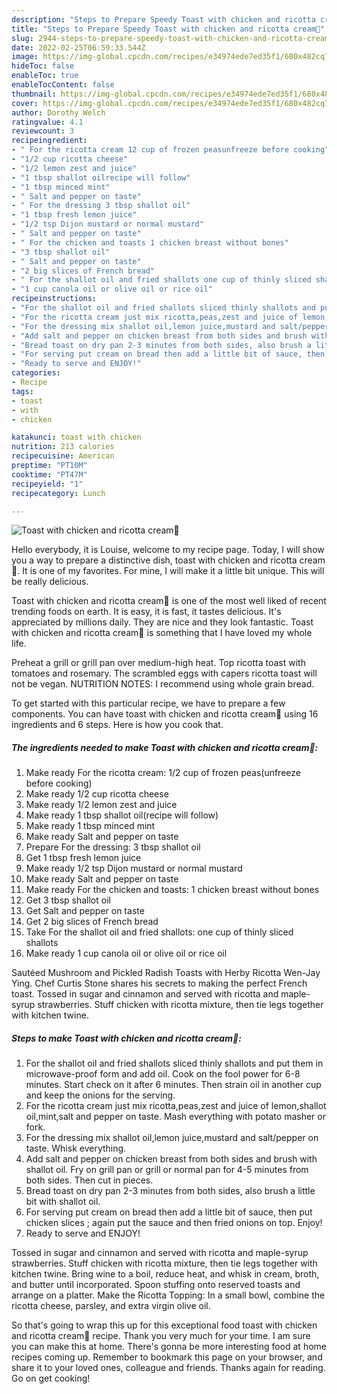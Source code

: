 ```yaml
---
description: "Steps to Prepare Speedy Toast with chicken and ricotta cream💚"
title: "Steps to Prepare Speedy Toast with chicken and ricotta cream💚"
slug: 2944-steps-to-prepare-speedy-toast-with-chicken-and-ricotta-cream
date: 2022-02-25T06:59:33.544Z
image: https://img-global.cpcdn.com/recipes/e34974ede7ed35f1/680x482cq70/toast-with-chicken-and-ricotta-cream-recipe-main-photo.jpg
hideToc: false
enableToc: true
enableTocContent: false
thumbnail: https://img-global.cpcdn.com/recipes/e34974ede7ed35f1/680x482cq70/toast-with-chicken-and-ricotta-cream-recipe-main-photo.jpg
cover: https://img-global.cpcdn.com/recipes/e34974ede7ed35f1/680x482cq70/toast-with-chicken-and-ricotta-cream-recipe-main-photo.jpg
author: Dorothy Welch
ratingvalue: 4.1
reviewcount: 3
recipeingredient:
- " For the ricotta cream 12 cup of frozen peasunfreeze before cooking"
- "1/2 cup ricotta cheese"
- "1/2 lemon zest and juice"
- "1 tbsp shallot oilrecipe will follow"
- "1 tbsp minced mint"
- " Salt and pepper on taste"
- " For the dressing 3 tbsp shallot oil"
- "1 tbsp fresh lemon juice"
- "1/2 tsp Dijon mustard or normal mustard"
- " Salt and pepper on taste"
- " For the chicken and toasts 1 chicken breast without bones"
- "3 tbsp shallot oil"
- " Salt and pepper on taste"
- "2 big slices of French bread"
- " For the shallot oil and fried shallots one cup of thinly sliced shallots"
- "1 cup canola oil or olive oil or rice oil"
recipeinstructions:
- "For the shallot oil and fried shallots sliced thinly shallots and put them in microwave-proof form and add oil. Cook on the fool power for 6-8 minutes. Start check on it after 6 minutes. Then strain oil in another cup and keep the onions for the serving."
- "For the ricotta cream just mix ricotta,peas,zest and juice of lemon,shallot oil,mint,salt and pepper on taste. Mash everything with potato masher or fork."
- "For the dressing mix shallot oil,lemon juice,mustard and salt/pepper on taste. Whisk everything."
- "Add salt and pepper on chicken breast from both sides and brush with shallot oil. Fry on grill pan or grill or normal pan for 4-5 minutes from both sides. Then cut in pieces."
- "Bread toast on dry pan 2-3 minutes from both sides, also brush a little bit with shallot oil."
- "For serving put cream on bread then add a little bit of sauce, then put chicken slices ; again put the sauce and then fried onions on top. Enjoy!"
- "Ready to serve and ENJOY!"
categories:
- Recipe
tags:
- toast
- with
- chicken

katakunci: toast with chicken 
nutrition: 213 calories
recipecuisine: American
preptime: "PT10M"
cooktime: "PT47M"
recipeyield: "1"
recipecategory: Lunch

---
```



![Toast with chicken and ricotta cream💚](https://img-global.cpcdn.com/recipes/e34974ede7ed35f1/680x482cq70/toast-with-chicken-and-ricotta-cream-recipe-main-photo.jpg)

Hello everybody, it is Louise, welcome to my recipe page. Today, I will show you a way to prepare a distinctive dish, toast with chicken and ricotta cream💚. It is one of my favorites. For mine, I will make it a little bit unique. This will be really delicious.

Toast with chicken and ricotta cream💚 is one of the most well liked of recent trending foods on earth. It is easy, it is fast, it tastes delicious. It's appreciated by millions daily. They are nice and they look fantastic. Toast with chicken and ricotta cream💚 is something that I have loved my whole life.

Preheat a grill or grill pan over medium-high heat. Top ricotta toast with tomatoes and rosemary. The scrambled eggs with capers ricotta toast will not be vegan. NUTRITION NOTES: I recommend using whole grain bread.


To get started with this particular recipe, we have to prepare a few components. You can have toast with chicken and ricotta cream💚 using 16 ingredients and 6 steps. Here is how you cook that.

<!--inarticleads1-->

##### The ingredients needed to make Toast with chicken and ricotta cream💚:

1. Make ready  For the ricotta cream: 1/2 cup of frozen peas(unfreeze before cooking)
1. Make ready 1/2 cup ricotta cheese
1. Make ready 1/2 lemon zest and juice
1. Make ready 1 tbsp shallot oil(recipe will follow)
1. Make ready 1 tbsp minced mint
1. Make ready  Salt and pepper on taste
1. Prepare  For the dressing: 3 tbsp shallot oil
1. Get 1 tbsp fresh lemon juice
1. Make ready 1/2 tsp Dijon mustard or normal mustard
1. Make ready  Salt and pepper on taste
1. Make ready  For the chicken and toasts: 1 chicken breast without bones
1. Get 3 tbsp shallot oil
1. Get  Salt and pepper on taste
1. Get 2 big slices of French bread
1. Take  For the shallot oil and fried shallots: one cup of thinly sliced shallots
1. Make ready 1 cup canola oil or olive oil or rice oil


Sautéed Mushroom and Pickled Radish Toasts with Herby Ricotta Wen-Jay Ying. Chef Curtis Stone shares his secrets to making the perfect French toast. Tossed in sugar and cinnamon and served with ricotta and maple-syrup strawberries. Stuff chicken with ricotta mixture, then tie legs together with kitchen twine. 

<!--inarticleads2-->

##### Steps to make Toast with chicken and ricotta cream💚:

1. For the shallot oil and fried shallots sliced thinly shallots and put them in microwave-proof form and add oil. Cook on the fool power for 6-8 minutes. Start check on it after 6 minutes. Then strain oil in another cup and keep the onions for the serving.
1. For the ricotta cream just mix ricotta,peas,zest and juice of lemon,shallot oil,mint,salt and pepper on taste. Mash everything with potato masher or fork.
1. For the dressing mix shallot oil,lemon juice,mustard and salt/pepper on taste. Whisk everything.
1. Add salt and pepper on chicken breast from both sides and brush with shallot oil. Fry on grill pan or grill or normal pan for 4-5 minutes from both sides. Then cut in pieces.
1. Bread toast on dry pan 2-3 minutes from both sides, also brush a little bit with shallot oil.
1. For serving put cream on bread then add a little bit of sauce, then put chicken slices ; again put the sauce and then fried onions on top. Enjoy!
1. Ready to serve and ENJOY!

Tossed in sugar and cinnamon and served with ricotta and maple-syrup strawberries. Stuff chicken with ricotta mixture, then tie legs together with kitchen twine. Bring wine to a boil, reduce heat, and whisk in cream, broth, and butter until incorporated. Spoon stuffing onto reserved toasts and arrange on a platter. Make the Ricotta Topping: In a small bowl, combine the ricotta cheese, parsley, and extra virgin olive oil. 

So that's going to wrap this up for this exceptional food toast with chicken and ricotta cream💚 recipe. Thank you very much for your time. I am sure you can make this at home. There's gonna be more interesting food at home recipes coming up. Remember to bookmark this page on your browser, and share it to your loved ones, colleague and friends. Thanks again for reading. Go on get cooking!
